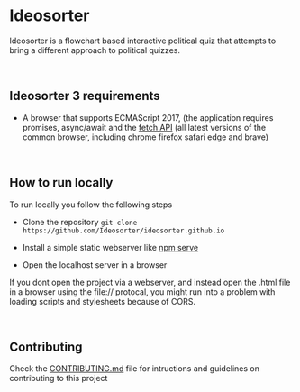 # Ideosorter
Ideosorter is a flowchart based interactive political quiz that attempts to bring a different approach to political quizzes.

<br />

## Ideosorter 3 requirements
 - A browser that supports ECMAScript 2017, (the application requires promises, async/await and the [fetch API](https://developer.mozilla.org/en-US/docs/Web/API/Fetch_API) (all latest versions of the common browser, including chrome firefox safari edge and brave)

<br />

## How to run locally
To run locally you follow the following steps
 - Clone the repository `git clone https://github.com/Ideosorter/ideosorter.github.io`

 - Install a simple static webserver like [npm serve](https://www.npmjs.com/package/serve)

 - Open the localhost server in a browser

If you dont open the project via a webserver, and instead open the .html file in a browser using the file:// protocal, you might run into a problem with loading scripts and stylesheets because of CORS.

<br />

## Contributing
 Check the [CONTRIBUTING.md](https://github.com/Ideosorter/ideosorter.github.io/blob/master/CONTRIBUTING.md) file for intructions and guidelines on contributing to this project
